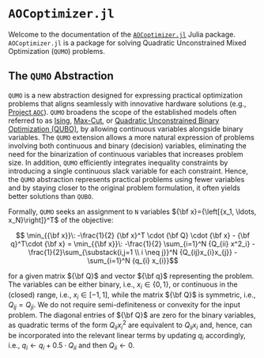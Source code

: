 # `AOCoptimizer.jl`

Welcome to the documentation of the [`AOCoptimizer.jl`](https://github.com/microsoft/AOCoptimizer.jl)
Julia package.
`AOCoptimizer.jl` is a package for solving Quadratic Unconstrained Mixed Optimization (`QUMO`) problems.

## The `QUMO` Abstraction

`QUMO` is a new abstraction designed for expressing practical optimization problems that
aligns seamlessly with innovative hardware solutions
(e.g., [Project `AOC`](https://www.microsoft.com/en-us/research/project/aoc/)).
`QUMO` broadens the scope of the established models often referred to as
[Ising](https://en.wikipedia.org/wiki/Ising_model),
[Max-Cut](https://en.wikipedia.org/wiki/Maximum_cut),
or [Quadratic Unconstrained Binary Optimization (QUBO)](https://en.wikipedia.org/wiki/Quadratic_unconstrained_binary_optimization),
by allowing continuous variables alongside binary variables.
The `QUMO` extension allows a more natural expression of problems involving both continuous
and binary (decision) variables, eliminating the need for the binarization of continuous variables
that increases problem size. In addition, `QUMO` efficiently integrates inequality constraints by
introducing a single continuous slack variable for each constraint. Hence, the `QUMO` abstraction
represents practical problems using fewer variables and by staying closer to the original problem
formulation, it often yields better solutions than `QUBO`.

Formally, `QUMO` seeks an assignment to `N` variables
${\bf x}={\left[{x_1, \ldots,  x_N}\right]}^T$ of the objective:

```math
  \min_{{\bf x}}\: -\frac{1}{2} {\bf x}^T \cdot {\bf Q} \cdot {\bf x} - {\bf q}^T\cdot {\bf x} =
  \min_{{\bf x}}\: -\frac{1}{2} \sum_{i=1}^N {Q_{ii} x^2_i} -
  \frac{1}{2}\sum_{\substack{i,j=1 \\ i \neq j}}^N {Q_{ij}x_{i}x_{j}} - \sum_{i=1}^N {q_{i} x_{i}}
```

for a given matrix ${\bf Q}$ and vector ${\bf q}$ representing the problem.
The variables can be either binary, i.e., $x_i \in \{0, 1\}$,
or continuous in the (closed) range, i.e., $x_i \in \left[-1, 1\right]$,
while the matrix ${\bf Q}$ is symmetric, i.e., $Q_{ij} = Q_{ji}$.
We do not require semi-definiteness or convexity for the input problem.
The diagonal entries of ${\bf Q}$ are zero for the binary variables,
as quadratic terms of the form $Q_{ii} x_i^2$ are equivalent to
$Q_{ii} x_i$ and, hence,
can be incorporated into the relevant linear terms by updating $q_i$
accordingly, i.e., $q_i \leftarrow q_i + 0.5\cdot Q_{ii}$ and then $Q_{ii} \leftarrow 0$.

